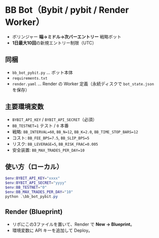 # BB Bot（Bybit / pybit / Render Worker）
- ボリンジャー **端→ミドル→次バーエントリー** 戦略ボット
- **1日最大10回**の新規エントリー制限（UTC）

## 同梱
- `bb_bot_pybit.py` … ボット本体
- `requirements.txt`
- `render.yaml` … Render の Worker 定義（永続ディスクで `bot_state.json` を保存）

## 主要環境変数
- `BYBIT_API_KEY` / `BYBIT_API_SECRET`（必須）
- `BB_TESTNET=1` テスト / `0` 本番
- 戦略: `BB_INTERVAL=60`, `BB_N=12`, `BB_K=2.0`, `BB_TIME_STOP_BARS=12`
- コスト: `BB_FEE_BPS=7.5`, `BB_SLIP_BPS=5`
- リスク: `BB_LEVERAGE=5`, `BB_RISK_FRAC=0.005`
- 安全装置: `BB_MAX_TRADES_PER_DAY=10`

## 使い方（ローカル）
```powershell
$env:BYBIT_API_KEY="xxxx"
$env:BYBIT_API_SECRET="yyyy"
$env:BB_TESTNET="0"
$env:BB_MAX_TRADES_PER_DAY="10"
python .\bb_bot_pybit.py
```

## Render (Blueprint)
- リポにこの3ファイルを置いて、Render で **New → Blueprint**。
- 環境変数に API キーを追加して Deploy。
